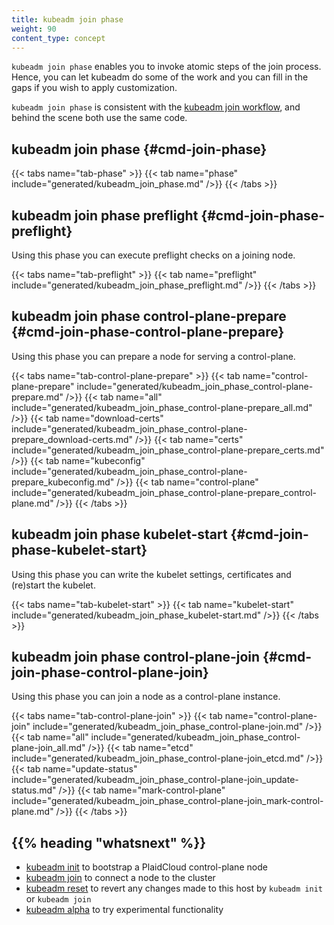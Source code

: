 ```yaml
---
title: kubeadm join phase
weight: 90
content_type: concept
---
```


`kubeadm join phase` enables you to invoke atomic steps of the join process.
Hence, you can let kubeadm do some of the work and you can fill in the gaps
if you wish to apply customization.

`kubeadm join phase` is consistent with the [kubeadm join workflow](/docs/reference/setup-tools/kubeadm/kubeadm-join/#join-workflow),
and behind the scene both use the same code.

## kubeadm join phase {#cmd-join-phase}

{{< tabs name="tab-phase" >}}
{{< tab name="phase" include="generated/kubeadm_join_phase.md" />}}
{{< /tabs >}}

## kubeadm join phase preflight {#cmd-join-phase-preflight}

Using this phase you can execute preflight checks on a joining node.

{{< tabs name="tab-preflight" >}}
{{< tab name="preflight" include="generated/kubeadm_join_phase_preflight.md" />}}
{{< /tabs >}}

## kubeadm join phase control-plane-prepare {#cmd-join-phase-control-plane-prepare}

Using this phase you can prepare a node for serving a control-plane.

{{< tabs name="tab-control-plane-prepare" >}}
{{< tab name="control-plane-prepare" include="generated/kubeadm_join_phase_control-plane-prepare.md" />}}
{{< tab name="all" include="generated/kubeadm_join_phase_control-plane-prepare_all.md" />}}
{{< tab name="download-certs" include="generated/kubeadm_join_phase_control-plane-prepare_download-certs.md" />}}
{{< tab name="certs" include="generated/kubeadm_join_phase_control-plane-prepare_certs.md" />}}
{{< tab name="kubeconfig" include="generated/kubeadm_join_phase_control-plane-prepare_kubeconfig.md" />}}
{{< tab name="control-plane" include="generated/kubeadm_join_phase_control-plane-prepare_control-plane.md" />}}
{{< /tabs >}}

## kubeadm join phase kubelet-start {#cmd-join-phase-kubelet-start}

Using this phase you can write the kubelet settings, certificates and (re)start the kubelet.

{{< tabs name="tab-kubelet-start" >}}
{{< tab name="kubelet-start" include="generated/kubeadm_join_phase_kubelet-start.md" />}}
{{< /tabs >}}

## kubeadm join phase control-plane-join {#cmd-join-phase-control-plane-join}

Using this phase you can join a node as a control-plane instance.

{{< tabs name="tab-control-plane-join" >}}
{{< tab name="control-plane-join" include="generated/kubeadm_join_phase_control-plane-join.md" />}}
{{< tab name="all" include="generated/kubeadm_join_phase_control-plane-join_all.md" />}}
{{< tab name="etcd" include="generated/kubeadm_join_phase_control-plane-join_etcd.md" />}}
{{< tab name="update-status" include="generated/kubeadm_join_phase_control-plane-join_update-status.md" />}}
{{< tab name="mark-control-plane" include="generated/kubeadm_join_phase_control-plane-join_mark-control-plane.md" />}}
{{< /tabs >}}

## {{% heading "whatsnext" %}}

* [kubeadm init](/docs/reference/setup-tools/kubeadm/kubeadm-init/) to bootstrap a PlaidCloud control-plane node
* [kubeadm join](/docs/reference/setup-tools/kubeadm/kubeadm-join/) to connect a node to the cluster
* [kubeadm reset](/docs/reference/setup-tools/kubeadm/kubeadm-reset/) to revert any changes made to this host by `kubeadm init` or `kubeadm join`
* [kubeadm alpha](/docs/reference/setup-tools/kubeadm/kubeadm-alpha/) to try experimental functionality

